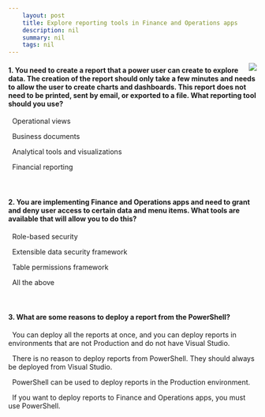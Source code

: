 ```yaml
---
    layout: post
    title: Explore reporting tools in Finance and Operations apps  
    description: nil
    summary: nil
    tags: nil
---
```



 <a target="_blank" href="https://docs.microsoft.com/en-us/learn/modules/explore-reporting-tools-finance-operations/06-check/"><i class="fas fa-external-link-alt"></i> </a>
 <img align="right" src="https://docs.microsoft.com/en-us/learn/achievements/explore-reporting-tools-dynamics-365-finance-operations.svg">
####  1. You need to create a report that a power user can create to explore data. The creation of the report should only take a few minutes and needs to allow the user to create charts and dashboards. This report does not need to be printed, sent by email, or exported to a file. What reporting tool should you use?


<i class='far fa-square'></i> &nbsp;&nbsp;Operational views

<i class='far fa-square'></i> &nbsp;&nbsp;Business documents

<i class='fas fa-check-square' style='color: Dodgerblue;'></i> &nbsp;&nbsp;Analytical tools and visualizations

<i class='far fa-square'></i> &nbsp;&nbsp;Financial reporting
<br />
<br />
<br />

####  2. You are implementing Finance and Operations apps and need to grant and deny user access to certain data and menu items. What tools are available that will allow you to do this?


<i class='far fa-square'></i> &nbsp;&nbsp;Role-based security

<i class='far fa-square'></i> &nbsp;&nbsp;Extensible data security framework

<i class='far fa-square'></i> &nbsp;&nbsp;Table permissions framework

<i class='fas fa-check-square' style='color: Dodgerblue;'></i> &nbsp;&nbsp;All the above
<br />
<br />
<br />

####  3. What are some reasons to deploy a report from the PowerShell?


<i class='fas fa-check-square' style='color: Dodgerblue;'></i> &nbsp;&nbsp;You can deploy all the reports at once, and you can deploy reports in environments that are not Production and do not have Visual Studio.

<i class='far fa-square'></i> &nbsp;&nbsp;There is no reason to deploy reports from PowerShell. They should always be deployed from Visual Studio.

<i class='far fa-square'></i> &nbsp;&nbsp;PowerShell can be used to deploy reports in the Production environment.

<i class='far fa-square'></i> &nbsp;&nbsp;If you want to deploy reports to Finance and Operations apps, you must use PowerShell.
<br />
<br />
<br />
